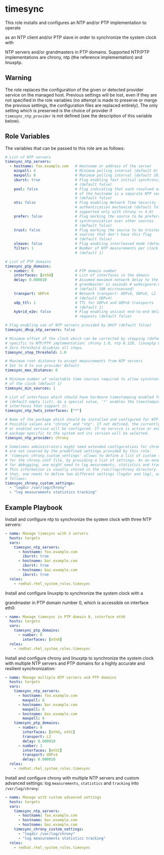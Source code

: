 timesync
========


This role installs and configures an NTP and/or PTP implementation to operate
<!--- wokeignore:rule=slave -->
as an NTP client and/or PTP slave in order to synchronize the system clock with
<!--- wokeignore:rule=master -->
NTP servers and/or grandmasters in PTP domains. Supported NTP/PTP
implementations are chrony, ntp (the reference implementation) and linuxptp.

Warning
-------

The role replaces the configuration of the given or detected provider
service on the managed host. Previous settings will be lost, even if
they are not specified in the role variables (no attempt is made to
preserve or merge the previous settings, the configuration files are
replaced entirely). The only setting which is preserved is the choice
of provider if `timesync_ntp_provider` is not defined (see the
description of this variable below).

Role Variables
--------------

The variables that can be passed to this role are as follows:

```yaml
# List of NTP servers
timesync_ntp_servers:
  - hostname: foo.example.com   # Hostname or address of the server
    minpoll: 4                  # Minimum polling interval (default 6)
    maxpoll: 8                  # Maximum polling interval (default 10)
    iburst: true                # Flag enabling fast initial synchronization
                                # (default false)
    pool: false                 # Flag indicating that each resolved address
                                # of the hostname is a separate NTP server
                                # (default false)
    nts: false                  # Flag enabling Network Time Security (NTS)
                                # authentication mechanism (default false,
                                # supported only with chrony >= 4.0)
    prefer: false               # Flag marking the source to be preferred for
                                # synchronization over other sources
                                # (default false)
    trust: false                # Flag marking the source to be trusted over
                                # sources that don't have this flag
                                # (default false)
    xleave: false               # Flag enabling interleaved mode (default false)
    filter: 1                   # Number of NTP measurements per clock update
                                # (default 1)

# List of PTP domains
timesync_ptp_domains:
  - number: 0                   # PTP domain number
    interfaces: [eth0]          # List of interfaces in the domain
    delay: 0.000010             # Assumed maximum network delay to the
                                # grandmaster in seconds # wokeignore:rule=master
                                # (default 100 microsecond)
    transport: UDPv4            # Network transport: UDPv4, UDPv6, L2
                                # (default UDPv4)
    udp_ttl: 1                  # TTL for UDPv4 and UDPv6 transports
                                # (default 1)
    hybrid_e2e: false           # Flag enabling unicast end-to-end delay
                                # requests (default false)

# Flag enabling use of NTP servers provided by DHCP (default false)
timesync_dhcp_ntp_servers: false

# Minimum offset of the clock which can be corrected by stepping (default is
# specific to NTP/PTP implementation: chrony 1.0, ntp 0.128, linuxptp 0.00002).
# Zero threshold disables all steps.
timesync_step_threshold: 1.0

# Maximum root distance to accept measurements from NTP servers
# Set to 0 to use provider default
timesync_max_distance: 0

# Minimum number of selectable time sources required to allow synchronization
# of the clock (default 1)
timesync_min_sources: 1

# List of interfaces which should have hardware timestamping enabled for NTP
# (default empty list). As a special value, '*' enables the timestamping on all
# interfaces that support it.
timesync_ntp_hwts_interfaces: ["*"]

# Name of the package which should be installed and configured for NTP.
# Possible values are "chrony" and "ntp". If not defined, the currently active
# or enabled service will be configured. If no service is active or enabled, a
# package specific to the system and its version will be selected.
timesync_ntp_provider: chrony

# Sometimes administrators might need extended configurations for chrony which
# are not covered by the predefined settings provided by this role.
# 'timesync_chrony_custom_settings' allows to define a list of custom settings
# for the chrony.conf file, by providing a list of settings. As an example,
# for debugging, one might need to log mesurements, statistics and tracking.
# This information is usually stored in the /var/log/chrony directory. For
# that, one needs to define two different settings (logdir and log), as
# follows:
timesync_chrony_custom_settings:
  - "logdir /var/log/chrony"
  - "log measurements statistics tracking"
```

Example Playbook
----------------

Install and configure ntp to synchronize the system clock with three NTP servers:

```yaml
- name: Manage timesync with 3 servers
  hosts: targets
  vars:
    timesync_ntp_servers:
      - hostname: foo.example.com
        iburst: true
      - hostname: bar.example.com
        iburst: true
      - hostname: baz.example.com
        iburst: true
  roles:
    - redhat.rhel_system_roles.timesync
```

Install and configure linuxptp to synchronize the system clock with a
<!--- wokeignore:rule=master -->
grandmaster in PTP domain number 0, which is accessible on interface eth0:

```yaml
- name: Manage timesync in PTP domain 0, interface eth0
  hosts: targets
  vars:
    timesync_ptp_domains:
      - number: 0
        interfaces: [eth0]
  roles:
    - redhat.rhel_system_roles.timesync
```

Install and configure chrony and linuxptp to synchronize the system clock with
multiple NTP servers and PTP domains for a highly accurate and resilient
synchronization:

```yaml
- name: Manage multiple NTP servers and PTP domains
  hosts: targets
  vars:
    timesync_ntp_servers:
      - hostname: foo.example.com
        maxpoll: 6
      - hostname: bar.example.com
        maxpoll: 6
      - hostname: baz.example.com
        maxpoll: 6
    timesync_ptp_domains:
      - number: 0
        interfaces: [eth0, eth1]
        transport: L2
        delay: 0.000010
      - number: 1
        interfaces: [eth2]
        transport: UDPv4
        delay: 0.000010
  roles:
    - redhat.rhel_system_roles.timesync
```

Install and configure chrony with multiple NTP servers and custom advanced
settings: log `measurements`, `statistics` and `tracking`
into `/var/log/chrony`:

```yaml
- name: Manage with custom advanced settings
  hosts: targets
  vars:
    timesync_ntp_servers:
      - hostname: foo.example.com
      - hostname: bar.example.com
      - hostname: baz.example.com
    timesync_chrony_custom_settings:
      - "logdir /var/log/chrony"
      - "log measurements statistics tracking"
  roles:
    - redhat.rhel_system_roles.timesync
```
